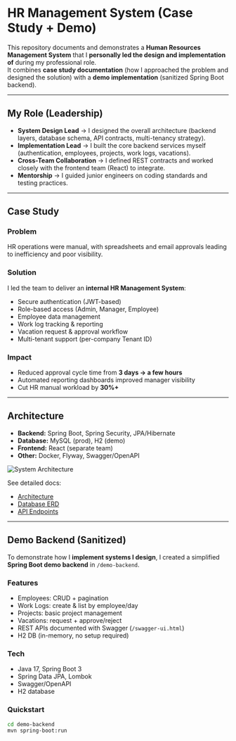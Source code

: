 # HR Management System (Case Study + Demo)

This repository documents and demonstrates a **Human Resources Management System** that I **personally led the design and implementation of** during my professional role.  
It combines **case study documentation** (how I approached the problem and designed the solution) with a **demo implementation** (sanitized Spring Boot backend).

---

## My Role (Leadership)

- **System Design Lead** → I designed the overall architecture (backend layers, database schema, API contracts, multi-tenancy strategy).  
- **Implementation Lead** → I built the core backend services myself (authentication, employees, projects, work logs, vacations).  
- **Cross-Team Collaboration** → I defined REST contracts and worked closely with the frontend team (React) to integrate.  
- **Mentorship** → I guided junior engineers on coding standards and testing practices.

---

## Case Study

### Problem
HR operations were manual, with spreadsheets and email approvals leading to inefficiency and poor visibility.

### Solution
I led the team to deliver an **internal HR Management System**:
- Secure authentication (JWT-based)
- Role-based access (Admin, Manager, Employee)
- Employee data management
- Work log tracking & reporting
- Vacation request & approval workflow
- Multi-tenant support (per-company Tenant ID)

### Impact
- Reduced approval cycle time from **3 days → a few hours**  
- Automated reporting dashboards improved manager visibility  
- Cut HR manual workload by **30%+**  

---

## Architecture

- **Backend:** Spring Boot, Spring Security, JPA/Hibernate  
- **Database:** MySQL (prod), H2 (demo)  
- **Frontend:** React (separate team)  
- **Other:** Docker, Flyway, Swagger/OpenAPI  

![System Architecture](docs/system-architecture.png)

See detailed docs:  
- [Architecture](docs/architecture.md)  
- [Database ERD](docs/erd.png)  
- [API Endpoints](docs/api.endpoints.md)  

---

## Demo Backend (Sanitized)

To demonstrate how I **implement systems I design**, I created a simplified **Spring Boot demo backend** in `/demo-backend`.

### Features
- Employees: CRUD + pagination
- Work Logs: create & list by employee/day
- Projects: basic project management
- Vacations: request + approve/reject
- REST APIs documented with Swagger (`/swagger-ui.html`)
- H2 DB (in-memory, no setup required)

### Tech
- Java 17, Spring Boot 3
- Spring Data JPA, Lombok
- Swagger/OpenAPI
- H2 database

### Quickstart
```bash
cd demo-backend
mvn spring-boot:run

